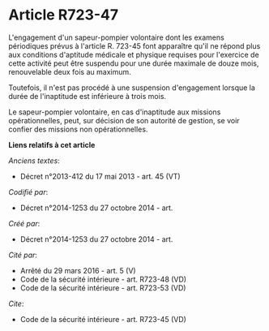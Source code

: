 # Article R723-47

L'engagement d'un sapeur-pompier volontaire dont les examens périodiques prévus à l'article R. 723-45 font apparaître qu'il
ne répond plus aux conditions d'aptitude médicale et physique requises pour l'exercice de cette activité peut être suspendu
pour une durée maximale de douze mois, renouvelable deux fois au maximum. 

Toutefois, il n'est pas procédé à une suspension d'engagement lorsque la durée de l'inaptitude est inférieure à trois mois. 

Le sapeur-pompier volontaire, en cas d'inaptitude aux missions opérationnelles, peut, sur décision de son autorité de
gestion, se voir confier des missions non opérationnelles.

**Liens relatifs à cet article**

_Anciens textes_:

  - Décret n°2013-412 du 17 mai 2013 - art. 45 (VT)

_Codifié par_:

  - Décret n°2014-1253 du 27 octobre 2014 - art.

_Créé par_:

  - Décret n°2014-1253 du 27 octobre 2014 - art.

_Cité par_:

  - Arrêté du 29 mars 2016 - art. 5 (V)
  - Code de la sécurité intérieure - art. R723-48 (VD)
  - Code de la sécurité intérieure - art. R723-53 (VD)

_Cite_:

  - Code de la sécurité intérieure - art. R723-45 (VD)
